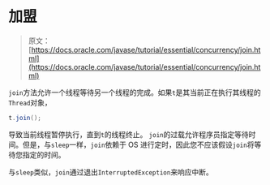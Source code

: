 # 加盟

> 原文： [https://docs.oracle.com/javase/tutorial/essential/concurrency/join.html](https://docs.oracle.com/javase/tutorial/essential/concurrency/join.html)

`join`方法允许一个线程等待另一个线程的完成。如果`t`是其当前正在执行其线程的`Thread`对象，

```java
t.join();
```

导致当前线程暂停执行，直到`t`的线程终止。 `join`的过载允许程序员指定等待时间。但是，与`sleep`一样，`join`依赖于 OS 进行定时，因此您不应该假设`join`将等待您指定的时间。

与`sleep`类似，`join`通过退出`InterruptedException`来响应中断。